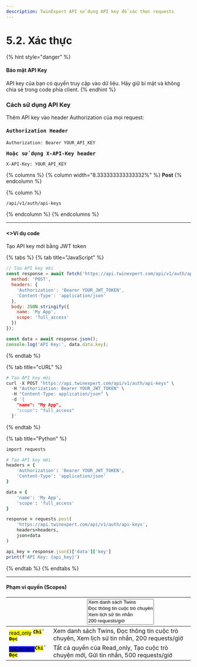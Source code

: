 ```yaml
---
description: TwinExpert API sử dụng API key để xác thực requests
---
```


# 5.2. Xác thực

{% hint style="danger" %}
#### Bảo mật API Key

API key của bạn có quyền truy cập vào dữ liệu. Hãy giữ bí mật và không chia sẻ trong code phía client.
{% endhint %}

### Cách sử dụng API Key

Thêm API key vào header Authorization của mọi request:

#### <kbd>**Authorization Header**</kbd>

```
Authorization: Bearer YOUR_API_KEY
```

<kbd>**Hoặc sử dụng X-API-Key header**</kbd>

```
X-API-Key: YOUR_API_KEY
```

{% columns %}
{% column width="8.333333333333332%" %}
**Post**
{% endcolumn %}

{% column %}
```
/api/v1/auth/api-keys
```
{% endcolumn %}
{% endcolumns %}

***

#### <>Ví dụ code

Tạo API key mới bằng JWT token

{% tabs %}
{% tab title="JavaScript" %}
```javascript
// Tạo API key mới
const response = await fetch('https://api.twinexpert.com/api/v1/auth/api-keys', {
  method: 'POST',
  headers: {
    'Authorization': 'Bearer YOUR_JWT_TOKEN',
    'Content-Type': 'application/json'
  },
  body: JSON.stringify({
    name: 'My App',
    scope: 'full_access'
  })
});

const data = await response.json();
console.log('API Key:', data.data.key);
```
{% endtab %}

{% tab title="cURL" %}
```python
# Tạo API key mới
curl -X POST "https://api.twinexpert.com/api/v1/auth/api-keys" \
  -H "Authorization: Bearer YOUR_JWT_TOKEN" \
  -H "Content-Type: application/json" \
  -d '{
    "name": "My App",
    "scope": "full_access"
  }'
```
{% endtab %}

{% tab title="Python" %}
```ruby
import requests

# Tạo API key mới
headers = {
    'Authorization': 'Bearer YOUR_JWT_TOKEN',
    'Content-Type': 'application/json'
}

data = {
    'name': 'My App',
    'scope': 'full_access'
}

response = requests.post(
    'https://api.twinexpert.com/api/v1/auth/api-keys',
    headers=headers,
    json=data
)

api_key = response.json()['data']['key']
print(f'API Key: {api_key}')
```
{% endtab %}
{% endtabs %}

***

#### Phạm vi quyền (Scopes)

<table data-view="cards"><thead><tr><th></th><th><select multiple><option value="F2ILH8xhc3IA" label="Xem danh sách Twins" color="blue"></option><option value="IuhcC1wXOPs5" label="Đọc thông tin cuộc trò chuyên" color="blue"></option><option value="WEaJi0oWlhuE" label="Xem lịch sử tin nhắn" color="blue"></option><option value="gJv4yKk0HOiS" label="200 requests/giờ" color="blue"></option><option value="xKPZKha730cm" label="Tất cả quyền của Read_only" color="blue"></option><option value="8dUJ3p94k15o" label="Tạo cuộc trò chuyện mới" color="blue"></option><option value="oXKw3ww0BcIK" label="Gửi tin nhắn" color="blue"></option><option value="V9q9VhCnNyjV" label="500 requests/giờ" color="blue"></option></select></th></tr></thead><tbody><tr><td><sub><mark style="background-color:$info;">read_only</mark></sub>  <kbd><mark style="color:$primary;background-color:$info;"><strong>Chỉ Đọc</strong></mark></kbd></td><td><span data-option="F2ILH8xhc3IA">Xem danh sách Twins, </span><span data-option="IuhcC1wXOPs5">Đọc thông tin cuộc trò chuyên, </span><span data-option="WEaJi0oWlhuE">Xem lịch sử tin nhắn, </span><span data-option="gJv4yKk0HOiS">200 requests/giờ</span></td></tr><tr><td><sub><mark style="background-color:blue;">full_access</mark></sub><kbd><mark style="color:$primary;background-color:$info;"><strong>Chỉ Đọc</strong></mark></kbd></td><td><span data-option="xKPZKha730cm">Tất cả quyền của Read_only, </span><span data-option="8dUJ3p94k15o">Tạo cuộc trò chuyện mới, </span><span data-option="oXKw3ww0BcIK">Gửi tin nhắn, </span><span data-option="V9q9VhCnNyjV">500 requests/giờ</span></td></tr></tbody></table>
